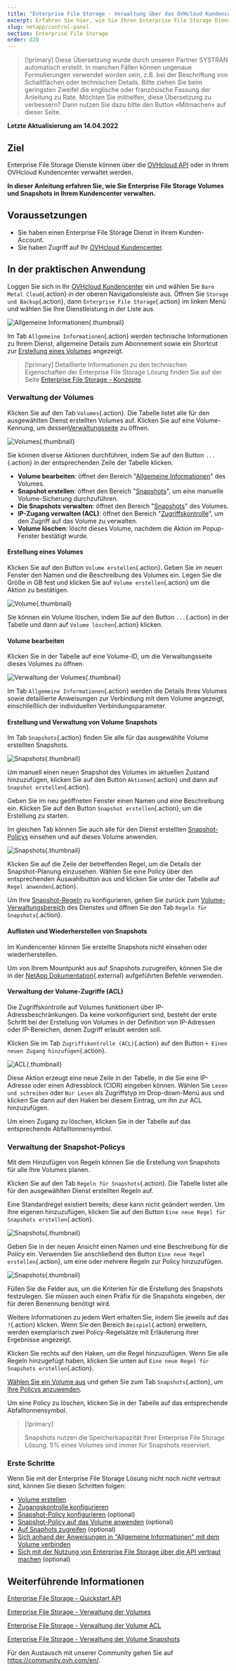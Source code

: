 ```yaml
---
title: "Enterprise File Storage - Verwaltung über das OVHcloud Kundencenter"
excerpt: Erfahren Sie hier, wie Sie Ihren Enterprise File Storage Dienst über Ihr OVHcloud Kundencenter verwalten
slug: netapp/control-panel
section: Enterprise File Storage
order: 020
---
```


> [!primary]
> Diese Übersetzung wurde durch unseren Partner SYSTRAN automatisch erstellt. In manchen Fällen können ungenaue Formulierungen verwendet worden sein, z.B. bei der Beschriftung von Schaltflächen oder technischen Details. Bitte ziehen Sie beim geringsten Zweifel die englische oder französische Fassung der Anleitung zu Rate. Möchten Sie mithelfen, diese Übersetzung zu verbessern? Dann nutzen Sie dazu bitte den Button «Mitmachen» auf dieser Seite.
>

**Letzte Aktualisierung am 14.04.2022**

## Ziel

Enterprise File Storage Dienste können über die [OVHcloud API](https://docs.ovh.com/de/storage/file-storage/netapp/quick-start/) oder in Ihrem OVHcloud Kundencenter verwaltet werden.

**In dieser Anleitung erfahren Sie, wie Sie Enterprise File Storage Volumes und Snapshots in Ihrem Kundencenter verwalten.**

## Voraussetzungen

- Sie haben einen Enterprise File Storage Dienst in Ihrem Kunden-Account.
- Sie haben Zugriff auf Ihr [OVHcloud Kundencenter](https://www.ovh.com/auth/?action=gotomanager&from=https://www.ovh.de/&ovhSubsidiary=de).

## In der praktischen Anwendung <a name="instructions"></a>

Loggen Sie sich in Ihr [OVHcloud Kundencenter](https://www.ovh.com/auth/?action=gotomanager&from=https://www.ovh.de/&ovhSubsidiary=de) ein und wählen Sie `Bare Metal Cloud`{.action} in der oberen Navigationsleiste aus. Öffnen Sie `Storage und Backup`{.action}, dann `Enterprise File Storage`{.action} im linken Menü und wählen Sie Ihre Dienstleistung in der Liste aus.

![Allgemeine Informationen](images/manage_enterprise01.png){.thumbnail}

Im Tab `Allgemeine Informationen`{.action} werden technische Informationen zu Ihrem Dienst, allgemeine Details zum Abonnement sowie ein Shortcut zur [Erstellung eines Volumes](#create_volume) angezeigt.

> [!primary]
> Detaillierte Informationen zu den technischen Eigenschaften der Enterprise File Storage Lösung finden Sie auf der Seite [Enterprise File Storage - Konzepte](https://docs.ovh.com/de/storage/file-storage/netapp/concepts/).
>

### Verwaltung der Volumes <a name="manage_volume"></a>

Klicken Sie auf den Tab `Volumes`{.action}. Die Tabelle listet alle für den ausgewählten Dienst erstellten Volumes auf. Klicken Sie auf eine Volume-Kennung, um dessen[Verwaltungsseite](#modify_volume) zu öffnen.

![Volumes](images/manage_enterprise02.png){.thumbnail}

Sie können diverse Aktionen durchführen, indem Sie auf den Button `...`{.action} in der entsprechenden Zeile der Tabelle klicken.

- **Volume bearbeiten**: öffnet den Bereich "[Allgemeine Informationen](#modify_volume)" des Volumes.
- **Snapshot erstellen**: öffnet den Bereich "[Snapshots](#snapshots)", um eine manuelle Volume-Sicherung durchzuführen.
- **Die Snapshots verwalten**: öffnet den Bereich "[Snapshots](#snapshots)" des Volumes.
- **IP-Zugang verwalten (ACL)**: öffnet den Bereich "[Zugriffskontrolle](#access_control)", um den Zugriff auf das Volume zu verwalten.
- **Volume löschen**: löscht dieses Volume, nachdem die Aktion im Popup-Fenster bestätigt wurde.

#### Erstellung eines Volumes <a name="create_volume"></a>

Klicken Sie auf den Button `Volume erstellen`{.action}. Geben Sie im neuen Fenster den Namen und die Beschreibung des Volumes ein. Legen Sie die Größe in GB fest und klicken Sie auf `Volume erstellen`{.action} um die Aktion zu bestätigen.

![Volume](images/manage_enterprise03.png){.thumbnail}

Sie können ein Volume löschen, indem Sie auf den Button `...`{.action} in der Tabelle und dann auf `Volume löschen`{.action} klicken.

#### Volume bearbeiten <a name="modify_volume"></a>

Klicken Sie in der Tabelle auf eine Volume-ID, um die Verwaltungsseite dieses Volumes zu öffnen.

![Verwaltung der Volumes](images/manage_enterprise04.png){.thumbnail}

Im Tab `Allgemeine Informationen`{.action} werden die Details Ihres Volumes sowie detaillierte Anweisungen zur Verbindung mit dem Volume angezeigt, einschließlich der individuellen Verbindungsparameter.

#### Erstellung und Verwaltung von Volume Snapshots <a name="snapshots"></a>

Im Tab `Snapshots`{.action} finden Sie alle für das ausgewählte Volume erstellten Snapshots.

![Snapshots](images/manage_enterprise05.png){.thumbnail}

Um manuell einen neuen Snapshot des Volumes im aktuellen Zustand hinzuzufügen, klicken Sie auf den Button `Aktionen`{.action} und dann auf `Snapshot erstellen`{.action}.

Geben Sie im neu geöffneten Fenster einen Namen und eine Beschreibung ein. Klicken Sie auf den Button `Snapshot erstellen`{.action}, um die Erstellung zu starten.

Im gleichen Tab können Sie auch alle für den Dienst erstellten [Snapshot-Policys](#snapshot_policy) einsehen und auf dieses Volume anwenden.

![Snapshots](images/manage_enterprise06.png){.thumbnail}

Klicken Sie auf die Zeile der betreffenden Regel, um die Details der Snapshot-Planung einzusehen. Wählen Sie eine Policy über den entsprechenden Auswahlbutton aus und klicken Sie unter der Tabelle auf `Regel anwenden`{.action}.

Um Ihre [Snapshot-Regeln](#snapshot_policy) zu konfigurieren, gehen Sie zurück zum [Volume-Verwaltungsbereich](#instructions) des Dienstes und öffnen Sie den Tab `Regeln für Snapshots`{.action}.

#### Auflisten und Wiederherstellen von Snapshots <a name="access_snapshots"></a>

Im Kundencenter können Sie erstellte Snapshots nicht einsehen oder wiederherstellen.

Um von Ihrem Mountpunkt aus auf Snapshots zuzugreifen, können Sie die in der [NetApp Dokumentation](https://library.netapp.com/ecmdocs/ECMP1196991/html/GUID-36DC110C-C0FE-4313-BF53-1C12838F7BBD.html){.external} aufgeführten Befehle verwenden.

#### Verwaltung der Volume-Zugriffe (ACL) <a name="access_control"></a>

Die Zugriffskontrolle auf Volumes funktioniert über IP-Adressbeschränkungen. Da keine vorkonfiguriert sind, besteht der erste Schritt bei der Erstellung von Volumes in der Definition von IP-Adressen oder IP-Bereichen, denen Zugriff erlaubt werden soll.

Klicken Sie im Tab `Zugriffskontrolle (ACL)`{.action} auf den Button `+ Einen neuen Zugang hinzufügen`{.action}.

![ACL](images/manage_enterprise07.png){.thumbnail}

Diese Aktion erzeugt eine neue Zeile in der Tabelle, in die Sie eine IP-Adresse oder einen Adressblock (CIDR) eingeben können. Wählen Sie `Lesen und schreiben` oder `Nur Lesen` als Zugriffstyp im Drop-down-Menü aus und klicken Sie dann auf den Haken bei diesem Eintrag, um ihn zur ACL hinzuzufügen.

Um einen Zugang zu löschen, klicken Sie in der Tabelle auf das entsprechende Abfalltonnensymbol.

### Verwaltung der Snapshot-Policys <a name="snapshot_policy"></a>

Mit dem Hinzufügen von Regeln können Sie die Erstellung von Snapshots für alle Ihre Volumes planen.

Klicken Sie auf den Tab `Regeln für Snapshots`{.action}. Die Tabelle listet alle für den ausgewählten Dienst erstellten Regeln auf.

Eine Standardregel existiert bereits; diese kann nicht geändert werden. Um Ihre eigenen hinzuzufügen, klicken Sie auf den Button `Eine neue Regel für Snapshots erstellen`{.action}.

![Snapshots](images/manage_enterprise08.png){.thumbnail}

Geben Sie in der neuen Ansicht einen Namen und eine Beschreibung für die Policy ein. Verwenden Sie anschließend den Button `Eine neue Regel erstellen`{.action}, um eine oder mehrere Regeln zur Policy hinzuzufügen.

![Snapshots](images/manage_enterprise09.png){.thumbnail}

Füllen Sie die Felder aus, um die Kriterien für die Erstellung des Snapshots festzulegen. Sie müssen auch einen Präfix für die Snapshots eingeben, der für deren Benennung benötigt wird.

Weitere Informationen zu jedem Wert erhalten Sie, indem Sie jeweils auf das `?`{.action} klicken. Wenn Sie den Bereich `Beispiel`{.action} erweitern, werden exemplarisch zwei Policy-Regelsätze mit Erläuterung ihrer Ergebnisse angezeigt.

Klicken Sie rechts auf den Haken, um die Regel hinzuzufügen. Wenn Sie alle Regeln hinzugefügt haben, klicken Sie unten auf `Eine neue Regel für Snapshots erstellen`{.action}.

[Wählen Sie ein Volume aus](#manage_volume) und gehen Sie zum Tab `Snapshots`{.action}, um [Ihre Policys anzuwenden](#snapshots).

Um eine Policy zu löschen, klicken Sie in der Tabelle auf das entsprechende Abfalltonnensymbol.

> [!primary]
>
> Snapshots nutzen die Speicherkapazität Ihrer Enterprise File Storage Lösung. 5% eines Volumes sind immer für Snapshots reserviert.
>

### Erste Schritte <a name="firststeps"></a>

Wenn Sie mit der Enterprise File Storage Lösung nicht noch nicht vertraut sind, können Sie diesen Schritten folgen:

- [Volume erstellen](#create_volume)
- [Zugangskontrolle konfigurieren](#access_control)
- [Snapshot-Policy konfigurieren](#snapshot_policy) (optional)
- [Snapshot-Policy auf das Volume anwenden](#snapshots) (optional)
- [Auf Snaphots zugreifen](#access_snapshots) (optional)
- [Sich anhand der Anweisungen in "Allgemeine Informationen" mit dem Volume verbinden](#modify_volume)
- [Sich mit der Nutzung von Enterprise File Storage über die API vertraut machen](#gofurther) (optional)

## Weiterführende Informationen <a name="gofurther"></a>

[Enterprise File Storage - Quickstart API](https://docs.ovh.com/de/storage/file-storage/netapp/quick-start/)

[Enterprise File Storage - Verwaltung der Volumes](https://docs.ovh.com/de/storage/file-storage/netapp/volumes/)

[Enterprise File Storage - Verwaltung der Volume ACL](https://docs.ovh.com/de/storage/file-storage/netapp/volume-acl/)

[Enterprise File Storage - Verwaltung der Volume Snapshots](https://docs.ovh.com/de/storage/file-storage/netapp/volume-snapshots/)

Für den Austausch mit unserer Community gehen Sie auf <https://community.ovh.com/en/>.
